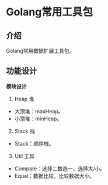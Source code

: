 # Golang常用工具包

## 介绍
Golang常用数据扩展工具包。

## 功能设计

**模块设计**
1. Heap 堆
- 大顶堆：maxHeap。
- 小顶堆：minHeap。
2. Stack 栈
- Stack：顺序栈。
3. Util 工具
- Compare：选择二数选一，选择大/小。
- Equal：数据比较，比较数据大小。

